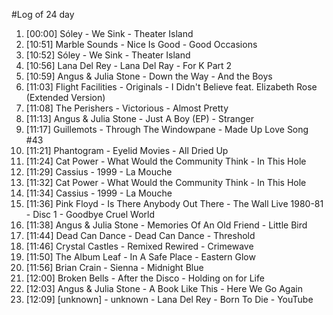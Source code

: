 #Log of 24 day

1. [00:00] Sóley - We Sink - Theater Island
1. [10:51] Marble Sounds - Nice Is Good - Good Occasions
1. [10:52] Sóley - We Sink - Theater Island
1. [10:56] Lana Del Rey - Lana Del Ray - For K Part 2
1. [10:59] Angus & Julia Stone - Down the Way - And the Boys
1. [11:03] Flight Facilities - Originals - I Didn't Believe feat. Elizabeth Rose (Extended Version)
1. [11:08] The Perishers - Victorious - Almost Pretty
1. [11:13] Angus & Julia Stone - Just A Boy (EP) - Stranger
1. [11:17] Guillemots - Through The Windowpane - Made Up Love Song #43
1. [11:21] Phantogram - Eyelid Movies - All Dried Up
1. [11:24] Cat Power - What Would the Community Think - In This Hole
1. [11:29] Cassius - 1999 - La Mouche
1. [11:32] Cat Power - What Would the Community Think - In This Hole
1. [11:34] Cassius - 1999 - La Mouche
1. [11:36] Pink Floyd - Is There Anybody Out There - The Wall Live 1980-81 - Disc 1 - Goodbye Cruel World
1. [11:38] Angus & Julia Stone - Memories Of An Old Friend - Little Bird
1. [11:44] Dead Can Dance - Dead Can Dance - Threshold
1. [11:46] Crystal Castles - Remixed Rewired - Crimewave
1. [11:50] The Album Leaf - In A Safe Place - Eastern Glow
1. [11:56] Brian Crain - Sienna - Midnight Blue
1. [12:00] Broken Bells - After the Disco - Holding on for Life
1. [12:03] Angus & Julia Stone - A Book Like This - Here We Go Again
1. [12:09] [unknown] - unknown - Lana Del Rey - Born To Die - YouTube

